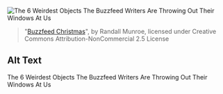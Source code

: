 ![The 6 Weirdest Objects The Buzzfeed Writers Are Throwing Out Their Windows At Us](https://imgs.xkcd.com/comics/buzzfeed_christmas.png)
> "[Buzzfeed Christmas](https://xkcd.com/1307/)", by Randall Munroe, licensed under Creative Commons Attribution-NonCommercial 2.5 License

## Alt Text
The 6 Weirdest Objects The Buzzfeed Writers Are Throwing Out Their Windows At Us

